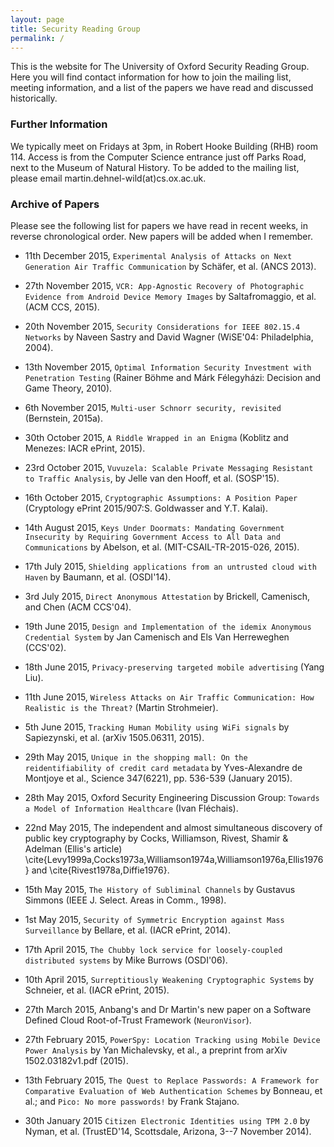 ```yaml
---
layout: page
title: Security Reading Group
permalink: /
---
```


This is the website for The University of Oxford Security Reading Group. Here you will find contact information for how to join the mailing list, meeting information, and a list of the papers we have read and discussed historically.

### Further Information
We typically meet on Fridays at 3pm, in Robert Hooke Building (RHB) room 114. Access is from the Computer Science entrance just off Parks Road, next to the Museum of Natural History. To be added to the mailing list, please email martin.dehnel-wild(at)cs.ox.ac.uk.

### Archive of Papers
Please see the following list for papers we have read in recent weeks, in reverse chronological order. New papers will be added when I remember.

* 11th December 2015, `Experimental Analysis of Attacks on Next Generation Air Traffic Communication` by Schäfer, et al. (ANCS 2013).

* 27th November 2015, `VCR: App-Agnostic Recovery of Photographic Evidence from Android Device Memory Images` by Saltafromaggio, et al. (ACM CCS, 2015).

* 20th November 2015, `Security Considerations for IEEE 802.15.4 Networks` by Naveen Sastry and David Wagner (WiSE'04: Philadelphia, 2004).

* 13th November 2015, `Optimal Information Security Investment with Penetration Testing` (Rainer Böhme and Márk Félegyházi: Decision and Game Theory, 2010).

* 6th November 2015, `Multi-user Schnorr security, revisited` (Bernstein, 2015a).

* 30th October 2015, `A Riddle Wrapped in an Enigma` (Koblitz and Menezes: IACR ePrint, 2015).

* 23rd October 2015, `Vuvuzela: Scalable Private Messaging Resistant to Traffic Analysis`, by Jelle van den Hooff, et al. (SOSP'15).

* 16th October 2015, `Cryptographic Assumptions: A Position Paper` (Cryptology ePrint 2015/907:S. Goldwasser and Y.T. Kalai).

* 14th August 2015, `Keys Under Doormats: Mandating Government Insecurity by Requiring Government Access to All Data and Communications` by Abelson, et al. (MIT-CSAIL-TR-2015-026, 2015).

* 17th July 2015, `Shielding applications from an untrusted cloud with Haven` by Baumann, et al. (OSDI'14).

* 3rd July 2015, `Direct Anonymous Attestation` by Brickell, Camenisch, and Chen (ACM CCS'04).

* 19th June 2015, `Design and Implementation of the idemix Anonymous Credential System` by Jan Camenisch and Els Van Herreweghen (CCS'02).

* 18th June 2015, `Privacy-preserving targeted mobile advertising` (Yang Liu).

* 11th June 2015, `Wireless Attacks on Air Traffic Communication: How Realistic is the Threat?` (Martin Strohmeier).

* 5th June 2015, `Tracking Human Mobility using WiFi signals` by Sapiezynski, et al. (arXiv 1505.06311, 2015).

* 29th May 2015, `Unique in the shopping mall: On the reidentifiability of credit card metadata` by Yves-Alexandre de Montjoye et al., Science 347(6221), pp. 536-539 (January 2015).

* 28th May 2015, Oxford Security Engineering Discussion Group: `Towards a Model of Information Healthcare` (Ivan Fléchais).

* 22nd May 2015, The independent and almost simultaneous discovery of public key cryptography by Cocks, Williamson, Rivest, Shamir \& Adelman (Ellis's article) \cite{Levy1999a,Cocks1973a,Williamson1974a,Williamson1976a,Ellis1976} and \cite{Rivest1978a,Diffie1976}.

* 15th May 2015, `The History of Subliminal Channels` by Gustavus Simmons (IEEE J. Select. Areas in Comm., 1998).

* 1st May 2015, `Security of Symmetric Encryption against Mass Surveillance` by Bellare, et al. (IACR ePrint, 2014).

* 17th April 2015, `The Chubby lock service for loosely-coupled distributed systems` by Mike Burrows (OSDI'06).

* 10th April 2015, `Surreptitiously Weakening Cryptographic Systems` by Schneier, et al. (IACR ePrint, 2015).

* 27th March 2015, Anbang's and Dr Martin's new paper on a Software Defined Cloud Root-of-Trust Framework (`NeuronVisor`).

* 27th February 2015, `PowerSpy: Location Tracking using Mobile Device Power Analysis` by Yan Michalevsky, et al., a preprint from arXiv 1502.03182v1.pdf (2015).

* 13th February 2015, `The Quest to Replace Passwords: A Framework for Comparative Evaluation of Web Authentication Schemes` by Bonneau, et al.; and `Pico: No more passwords!` by Frank Stajano.

* 30th January 2015 `Citizen Electronic Identities using TPM 2.0` by Nyman, et al. (TrustED'14, Scottsdale, Arizona, 3--7 November 2014).
